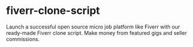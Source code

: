 # fiverr-clone-script
Launch a successful open source micro job platform like Fiverr with our ready-made Fiverr clone script. Make money from featured gigs and seller commissions.
